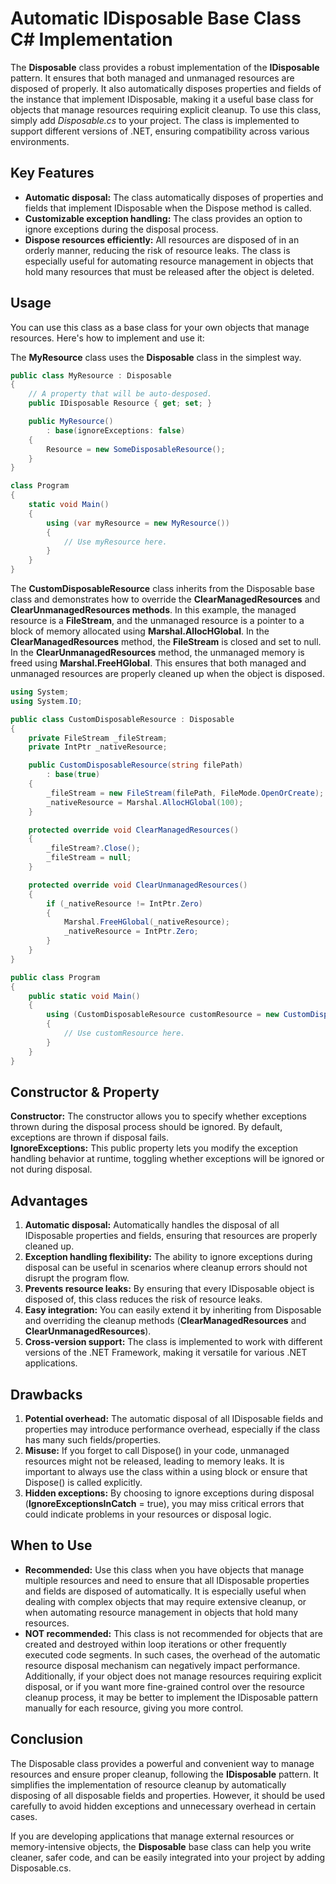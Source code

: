# Automatic IDisposable Base Class C# Implementation

The **Disposable** class provides a robust implementation of the **IDisposable** pattern. It ensures that both managed and unmanaged resources are disposed of properly. It also automatically disposes properties and fields of the instance that implement IDisposable, making it a useful base class for objects that manage resources requiring explicit cleanup. To use this class, simply add *Disposable.cs* to your project. The class is implemented to support different versions of .NET, ensuring compatibility across various environments.

## Key Features
- **Automatic disposal:** The class automatically disposes of properties and fields that implement IDisposable when the Dispose method is called.
- **Customizable exception handling:** The class provides an option to ignore exceptions during the disposal process.
- **Dispose resources efficiently:** All resources are disposed of in an orderly manner, reducing the risk of resource leaks. The class is especially useful for automating resource management in objects that hold many resources that must be released after the object is deleted.

## Usage
You can use this class as a base class for your own objects that manage resources. Here's how to implement and use it:

The **MyResource** class uses the **Disposable** class in the simplest way.
```csharp
public class MyResource : Disposable
{
    // A property that will be auto-desposed.
    public IDisposable Resource { get; set; }

    public MyResource() 
        : base(ignoreExceptions: false)
    {
        Resource = new SomeDisposableResource();
    }
}

class Program
{
    static void Main()
    {
        using (var myResource = new MyResource())
        {
            // Use myResource here.
        }
    }
}
```

The **CustomDisposableResource** class inherits from the Disposable base class and demonstrates how to override the **ClearManagedResources** and **ClearUnmanagedResources methods**. In this example, the managed resource is a **FileStream**, and the unmanaged resource is a pointer to a block of memory allocated using **Marshal.AllocHGlobal**. In the **ClearManagedResources** method, the **FileStream** is closed and set to null. In the **ClearUnmanagedResources** method, the unmanaged memory is freed using **Marshal.FreeHGlobal**. This ensures that both managed and unmanaged resources are properly cleaned up when the object is disposed.

```csharp
using System;
using System.IO;

public class CustomDisposableResource : Disposable
{
    private FileStream _fileStream;
    private IntPtr _nativeResource;

    public CustomDisposableResource(string filePath)
        : base(true)
    {
        _fileStream = new FileStream(filePath, FileMode.OpenOrCreate);
        _nativeResource = Marshal.AllocHGlobal(100);
    }

    protected override void ClearManagedResources()
    {
        _fileStream?.Close();
        _fileStream = null;
    }

    protected override void ClearUnmanagedResources()
    {
        if (_nativeResource != IntPtr.Zero)
        {
            Marshal.FreeHGlobal(_nativeResource);
            _nativeResource = IntPtr.Zero;
        }
    }
}

public class Program
{
    public static void Main()
    {
        using (CustomDisposableResource customResource = new CustomDisposableResource("example.txt"))
        {
            // Use customResource here.
        }
    }
}
```

## Constructor & Property
**Constructor:** The constructor allows you to specify whether exceptions thrown during the disposal process should be ignored. By default, exceptions are thrown if disposal fails.  
**IgnoreExceptions:** This public property lets you modify the exception handling behavior at runtime, toggling whether exceptions will be ignored or not during disposal.  

## Advantages
1. **Automatic disposal:** Automatically handles the disposal of all IDisposable properties and fields, ensuring that resources are properly cleaned up.
2. **Exception handling flexibility:** The ability to ignore exceptions during disposal can be useful in scenarios where cleanup errors should not disrupt the program flow.
3. **Prevents resource leaks:** By ensuring that every IDisposable object is disposed of, this class reduces the risk of resource leaks.
4. **Easy integration:** You can easily extend it by inheriting from Disposable and overriding the cleanup methods (**ClearManagedResources** and **ClearUnmanagedResources**).
5. **Cross-version support:** The class is implemented to work with different versions of the .NET Framework, making it versatile for various .NET applications.

## Drawbacks
1. **Potential overhead:** The automatic disposal of all IDisposable fields and properties may introduce performance overhead, especially if the class has many such fields/properties.
2. **Misuse:** If you forget to call Dispose() in your code, unmanaged resources might not be released, leading to memory leaks. It is important to always use the class within a using block or ensure that Dispose() is called explicitly.
3. **Hidden exceptions:** By choosing to ignore exceptions during disposal (**IgnoreExceptionsInCatch** = true), you may miss critical errors that could indicate problems in your resources or disposal logic.
## When to Use
- **Recommended:** Use this class when you have objects that manage multiple resources and need to ensure that all IDisposable properties and fields are disposed of automatically. It is especially useful when dealing with complex objects that may require extensive cleanup, or when automating resource management in objects that hold many resources.
- **NOT recommended:** This class is not recommended for objects that are created and destroyed within loop iterations or other frequently executed code segments. In such cases, the overhead of the automatic resource disposal mechanism can negatively impact performance. Additionally, if your object does not manage resources requiring explicit disposal, or if you want more fine-grained control over the resource cleanup process, it may be better to implement the IDisposable pattern manually for each resource, giving you more control.

## Conclusion
The Disposable class provides a powerful and convenient way to manage resources and ensure proper cleanup, following the **IDisposable** pattern. It simplifies the implementation of resource cleanup by automatically disposing of all disposable fields and properties. However, it should be used carefully to avoid hidden exceptions and unnecessary overhead in certain cases.

If you are developing applications that manage external resources or memory-intensive objects, the **Disposable** base class can help you write cleaner, safer code, and can be easily integrated into your project by adding Disposable.cs.
